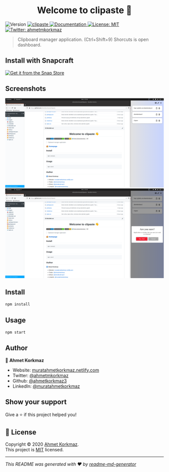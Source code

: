 <h1 align="center">Welcome to clipaste 👋</h1>
<p>
  <img alt="Version" src="https://img.shields.io/badge/version-1.0.0-blue.svg?cacheSeconds=2592000" />
  <a href="https://snapcraft.io/clipaste">
    <img alt="clipaste" src="https://snapcraft.io/clipaste/badge.svg" />
  </a>
  <a href="https://github.com/ahmetkorkmaz3/clipaste" target="_blank">
    <img alt="Documentation" src="https://img.shields.io/badge/documentation-yes-brightgreen.svg" />
  </a>
  <a href="https://github.com/ahmetkorkmaz3/clipaste/blob/master/LICENSE" target="_blank">
    <img alt="License: MIT" src="https://img.shields.io/badge/License-MIT-yellow.svg" />
  </a>
  <a href="https://twitter.com/ahmetmkorkmaz" target="_blank">
    <img alt="Twitter: ahmetmkorkmaz" src="https://img.shields.io/twitter/follow/ahmetmkorkmaz.svg?style=social" />
  </a>
</p>

> Clipboard manager application. (Ctrl+Shift+9) Shorcuts is open dashboard.

## Install with Snapcraft

[![Get it from the Snap Store](https://snapcraft.io/static/images/badges/en/snap-store-black.svg)](https://snapcraft.io/clipaste)

## Screenshots

![Clipaste](images/ss/clipaste-ss2.png)
![Clipaste Exit](images/ss/clipaste-ss.png)

## Install

```sh
npm install
```

## Usage

```sh
npm start
```

## Author

👤 **Ahmet Korkmaz**

* Website: [muratahmetkorkmaz.netlify.com](https://muratahmetkorkmaz.netlify.com)
* Twitter: [@ahmetmkorkmaz](https://twitter.com/ahmetmkorkmaz)
* Github: [@ahmetkorkmaz3](https://github.com/ahmetkorkmaz3)
* LinkedIn: [@muratahmetkorkmaz](https://linkedin.com/in/muratahmetkorkmaz)

## Show your support

Give a ⭐️ if this project helped you!

## 📝 License

Copyright © 2020 [Ahmet Korkmaz](https://github.com/ahmetkorkmaz3).<br />
This project is [MIT](https://github.com/ahmetkorkmaz3/clipaste/blob/master/LICENSE) licensed.

***
_This README was generated with ❤️ by [readme-md-generator](https://github.com/kefranabg/readme-md-generator)_